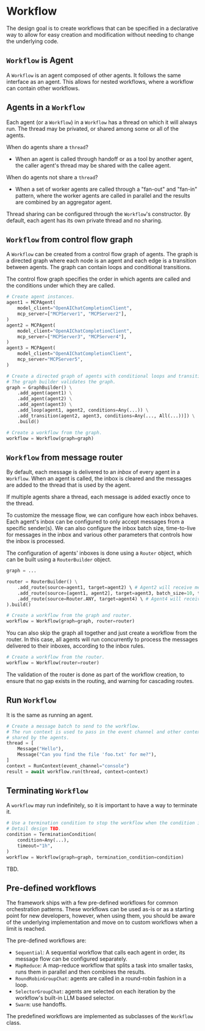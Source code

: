 # Workflow

The design goal is to create workflows that can be specified in a declarative
way to allow for easy creation and modification without needing to change the
underlying code. 

## `Workflow` is Agent

A `Workflow` is an agent composed of other agents. It follows the same interface
as an agent. This allows for nested workflows, where a workflow can contain other
workflows.

## Agents in a `Workflow`

Each agent (or a `Workflow`) in a `Workflow` has a thread on which it will
always run. The thread may be privated, or shared among some or all of the agents.

When do agents share a `thread`?

- When an agent is called through handoff or as a tool by another agent, the caller
    agent's thread may be shared with the callee agent.

When do agents not share a `thread`?

- When a set of worker agents are called through a "fan-out" and "fan-in" pattern, where the worker
    agents are called in parallel and the results are combined by an aggregator agent.

Thread sharing can be configured through the `Workflow`'s constructor.
By default, each agent has its own private thread and no sharing.


## `Workflow` from control flow graph

A `Workflow` can be created from a control flow graph of agents.
The graph is a directed graph where each node is an agent and each edge
is a transition between agents. The graph can contain loops
and conditional transitions.

The control flow graph specifies the order in which agents are called
and the conditions under which they are called.

```python
# Create agent instances.
agent1 = MCPAgent(
    model_client="OpenAIChatCompletionClient",
    mcp_server=["MCPServer1", "MCPServer2"],
)
agent2 = MCPAgent(
    model_client="OpenAIChatCompletionClient",
    mcp_server=["MCPServer3", "MCPServer4"],
)
agent3 = MCPAgent(
    model_client="OpenAIChatCompletionClient",
    mcp_server="MCPServer5",
)

# Create a directed graph of agents with conditional loops and transitions.
# The graph builder validates the graph.
graph = GraphBuilder() \
    .add_agent(agent1) \
    .add_agent(agent2) \
    .add_agent(agent3) \
    .add_loop(agent1, agent2, conditions=Any(...)) \
    .add_transition(agent2, agent3, conditions=Any(..., All(...))]) \
    .build()

# Create a workflow from the graph.
workflow = Workflow(graph=graph)
```

## `Workflow` from message router

By default, each message is delivered to an _inbox_ of every agent in a `Workflow`.
When an agent is called, the inbox is cleared and the messages are added
to the thread that is used by the agent.

If multiple agents share a thread, each message is added exactly once to the thread.

To customize the message flow, we can configure how each inbox behaves.
Each agent's inbox can be configured to only accept messages from a specific sender(s). 
We can also configure the inbox batch size, time-to-live for messages in the inbox
and various other parameters that controls how the inbox is processed.

The configuration of agents' inboxes is done using a `Router` object,
which can be built using a `RouterBuilder` object.

```python
graph = ...

router = RouterBuilder() \
    .add_route(source=agent1, target=agent2) \ # Agent2 will receive messages from agent1.
    .add_route(source=[agent1, agent2], target=agent3, batch_size=10, ttl="1h") \ # Agent3 will receive messages from agent1 and agent2, with a batch size of 10 and a time-to-live of 1 hour.
    .add_route(source=Router.ANY, target=agent4) \ # Agent4 will receive all messages.
).build()

# Create a workflow from the graph and router.
workflow = Workflow(graph=graph, router=router)
```

You can also skip the graph all together and just create a workflow from the router.
In this case, all agents will run concurrently to process the messages delivered
to their inboxes, according to the inbox rules.

```python
# Create a workflow from the router.
workflow = Workflow(router=router)
```

The validation of the router is done as part of the workflow creation, to ensure
that no gap exists in the routing, and warning for cascading routes.

## Run `Workflow`

It is the same as running an agent.

```python
# Create a message batch to send to the workflow.
# The run context is used to pass in the event channel and other context
# shared by the agents.
thread = [
    Message("Hello"),
    Message("Can you find the file 'foo.txt' for me?"),
]
context = RunContext(event_channel="console")
result = await workflow.run(thread, context=context)
```

## Terminating `Workflow`

A `workflow` may run indefinitely, so it is important to have a way to terminate
it.

```python
# Use a termination condition to stop the workflow when the condition is met.
# Detail design TBD.
condition = TerminationCondition(
    condition=Any(...),
    timeout="1h",
)
workflow = Workflow(graph=graph, termination_condition=condition)
```

TBD.

## Pre-defined workflows

The framework ships with a few pre-defined workflows for common orchestration
patterns. These workflows can be used as-is or as a starting point for
new developers, however, when using them, you should be aware of the underlying
implementation and move on to custom workflows when a limit is reached.

The pre-defined workflows are:
- `Sequential`: A sequential workflow that calls each agent in order,
  its message flow can be configured separately.
- `MapReduce`: A map-reduce workflow that splits a task into smaller
  tasks, runs them in parallel and then combines the results.
- `RoundRobinGroupChat`: agents are called in a round-robin fashion in a loop.
- `SelectorGroupChat`: agents are selected on each iteration by the workflow's built-in
  LLM based selector.
- `Swarm`: use handoffs.

The predefined workflows are implemented as subclasses of the `Workflow` class.